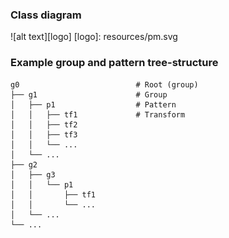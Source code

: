 ### Class diagram

![alt text][logo]
[logo]: resources/pm.svg

### Example group and pattern tree-structure

    g0                          # Root (group)
    ├── g1                      # Group
    │   ├── p1                  # Pattern
    │   │   ├── tf1             # Transform
    │   │   ├── tf2
    │   │   ├── tf3
    │   │   └── ...
    │   └── ...
    ├── g2
    │   ├── g3
    │   │   └── p1
    │   │       ├── tf1
    │   │       └── ...
    │   └── ...
    └── ...
